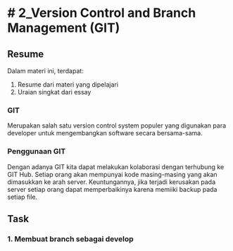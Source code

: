# # 2_Version Control and Branch Management (GIT)

## Resume
Dalam materi ini, terdapat:
1. Resume dari materi yang dipelajari
2. Uraian singkat dari essay
### GIT
Merupakan salah satu version control system populer yang digunakan para developer untuk mengembangkan software secara bersama-sama.

### Penggunaan GIT
Dengan adanya GIT kita dapat melakukan kolaborasi dengan terhubung ke GIT Hub. Setiap orang akan mempunyai kode masing-masing yang akan dimasukkan ke arah server.
Keuntungannya, jika terjadi kerusakan pada server setiap orang dapat memperbaikinya karena memiiki backup pada setiap file.

## Task
### 1. Membuat branch sebagai develop
